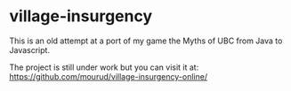 # village-insurgency

This is an old attempt at a port of my game the Myths of UBC from Java to Javascript.

The project is still under work but you can visit it at: <https://github.com/mourud/village-insurgency-online/>
